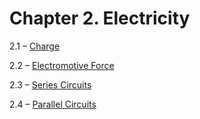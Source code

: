 <h1 class="title">Chapter 2. Electricity</h1>
<div class="quad-grid">
    <div></div>
    <div>
        <p class="main-text small-text">2.1 – <a href="#/section-2.1">Charge</a></p>
        <p class="main-text small-text">2.2 – <a href="#/section-2.2">Electromotive Force</a></p>
    </div>
    <div>
        <p class="main-text small-text">2.3 – <a href="#/section-2.3">Series Circuits</a></p>
        <p class="main-text small-text">2.4 – <a href="#/section-2.4">Parallel Circuits</a></p>
    </div>
    <div></div>
</div>
